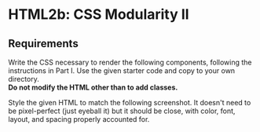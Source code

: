 HTML2b: CSS Modularity II
===========

Requirements
--------
Write the CSS necessary to render the following components, following the instructions in Part I. Use the given starter code and copy to your own directory.
<br><strong>Do not modify the HTML other than to add classes.</strong>

Style the given HTML to match the following screenshot. It doesn't need to be pixel-perfect (just eyeball it) but it should be close, with color, font, layout, and spacing properly accounted for.